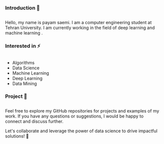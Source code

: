 ### Introduction  👋 
## 
Hello, my name is payam saemi.
I am a computer engineering student at Tehran University. I am currently working in the field of deep learning and machine learning .

### Interested in ⚡
##
* Algorithms
* Data Science
* Machine Learning
* Deep Learning
* Data Mining

### Project 📂
##
Feel free to explore my GitHub repositories for projects and examples of my work. If you have any questions or suggestions, I would be happy to connect and discuss further.

Let's collaborate and leverage the power of data science to drive impactful solutions! 🌟



